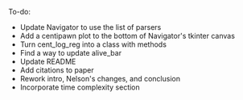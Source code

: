 To-do:
- Update Navigator to use the list of parsers
- Add a centipawn plot to the bottom of Navigator's tkinter canvas
- Turn cent_log_reg into a class with methods
- Find a way to update alive_bar
- Update README
- Add citations to paper
- Rework intro, Nelson's changes, and conclusion
- Incorporate time complexity section